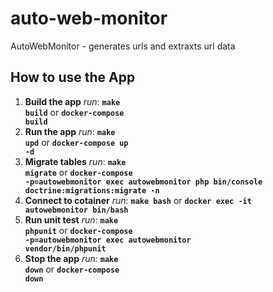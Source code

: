 # auto-web-monitor
AutoWebMonitor - generates urls and extraxts url data

## How to use the App

1. **Build the app** *run*: <code>**make build**</code> or <code>**docker-compose build**</code>
1. **Run the app** *run*: <code>**make upd**</code> or <code>**docker-compose up -d**</code>
1. **Migrate tables** *run*: <code>**make migrate**</code> or <code>**docker-compose -p=autowebmonitor exec autowebmonitor php bin/console doctrine:migrations:migrate -n**</code>
1. **Connect to cotainer** *run*: <code>**make bash**</code> or <code>**docker exec -it autowebmonitor bin/bash**</code>
1. **Run unit test** *run*: <code>**make phpunit**</code> or <code>**docker-compose -p=autowebmonitor exec autowebmonitor vendor/bin/phpunit**</code>
1. **Stop the app** *run*: <code>**make down**</code> or <code>**docker-compose down**</code>
